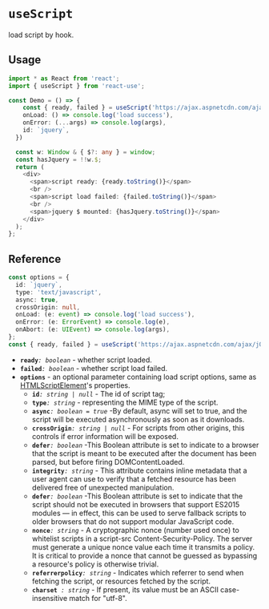 # `useScript`

load script by hook.

## Usage

```typescript jsx
import * as React from 'react';
import { useScript } from 'react-use';

const Demo = () => {
    const { ready, failed } = useScript('https://ajax.aspnetcdn.com/ajax/jQuery/jquery-3.5.1.js', {
    onLoad: () => console.log('load success'),
    onError: (...args) => console.log(args),
    id: `jquery`,
  })

  const w: Window & { $?: any } = window;
  const hasJquery = !!w.$;
  return (
    <div>
      <span>script ready: {ready.toString()}</span>
      <br />
      <span>script load failed: {failed.toString()}</span>
      <br />
      <span>jquery $ mounted: {hasJquery.toString()}</span>
    </div>
  );
};
```

## Reference

```typescript
const options = {
  id: `jquery`,
  type: 'text/javascript',
  async: true,
  crossOrigin: null,
  onLoad: (e: event) => console.log('load success'),
  onError: (e: ErrorEvent) => console.log(e),
  onAbort: (e: UIEvent) => console.log(args),
};
const { ready, failed } = useScript('https://ajax.aspnetcdn.com/ajax/jQuery/jquery-3.5.1.js', options);
```

- **`ready`**_`: boolean`_ - whether script loaded.
- **`failed`**_`: boolean`_ - whether script load failed.
- **`options`** - an optional parameter containing load script options, same as [HTMLScriptElement](https://developer.mozilla.org/en-US/docs/Web/HTML/Element/script)'s properties.
  - **`id`**_`: string | null`_ - The id of script tag;
  - **`type`**_`: string`_ - representing the MIME type of the script.
  - **`async`**_`: boolean = true`_ -By default, async will set to true, and the script will be executed asynchronously as soon as it downloads.
  - **`crossOrigin`**_`: string | null`_ - For scripts from other origins, this controls if error information will be exposed.
  - **`defer`**_`: boolean`_ -This Boolean attribute is set to indicate to a browser that the script is meant to be executed after the document has been parsed, but before firing DOMContentLoaded.
  - **`integrity`**_`: string`_ - This attribute contains inline metadata that a user agent can use to verify that a fetched resource has been delivered free of unexpected manipulation.
  - **`defer`**_`: boolean`_ -This Boolean attribute is set to indicate that the script should not be executed in browsers that support ES2015 modules — in effect, this can be used to serve fallback scripts to older browsers that do not support modular JavaScript code.
  - **`nonce`**_`: string`_ - A cryptographic nonce (number used once) to whitelist scripts in a script-src Content-Security-Policy. The server must generate a unique nonce value each time it transmits a policy. It is critical to provide a nonce that cannot be guessed as bypassing a resource's policy is otherwise trivial.
  - **`referrerpolicy`**_`: string`_ - Indicates which referrer to send when fetching the script, or resources fetched by the script.
  - **`charset `**_`: string`_ - If present, its value must be an ASCII case-insensitive match for "utf-8".
